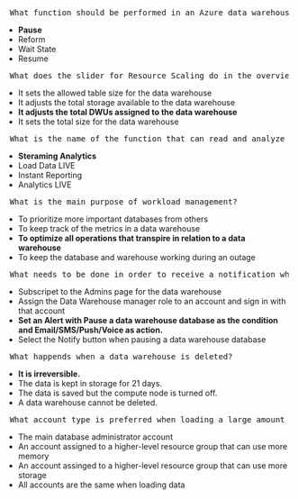 <pre> What function should be performed in an Azure data warehouse when it is not currently in use to prevent charges? </pre>
<ul>
	<li><b>Pause </b></li>
	<li> Reform </li>
	<li> Wait State </li>
	<li> Resume </li>
</ul>


<pre> What does the slider for Resource Scaling do in the overview blade in the Azure portal?  </pre>
<ul>
	<li> It sets the allowed table size for the data warehouse</li>
	<li> It adjusts the total storage available to the data warehouse </li>
	<li> <b>It adjusts the total DWUs assigned to the data warehouse </b></li>
	<li> It sets the total size for the data warehouse </li>
</ul>


<pre> What is the name of the function that can read and analyze data as it is comming in?</pre>
<ul>
	<li> <b> Steraming Analytics </b></li>
	<li> Load Data LIVE </li>
	<li>  Instant Reporting</li>
	<li> Analytics LIVE </li>
</ul>


<pre> What is the main purpose of workload management?</pre>
<ul>
	<li> To prioritize more important databases from others</li>
	<li> To keep track of the metrics in a data warehouse </li>
	<li> <b>To optimize all operations that transpire in relation to a data warehouse </b></li>
	<li> To keep the database and warehouse working during an outage </li>
</ul>


<pre> What needs to be done in order to receive a notification when data warehouse is paused</pre>
<ul>
	<li> Subscripet to the Admins page for the data warehouse</li>
	<li> Assign the Data Warehouse manager role to an account and sign in with that account</li>
	<li> <b>Set an Alert with Pause a data warehouse database as the condition and Email/SMS/Push/Voice as action. </b></li>
	<li> Select the Notify button when pausing a data warehouse database </li>
</ul>



<pre> What happends when a data warehouse is deleted?</pre>
<ul>
	<li> <b>It is irreversible.</b></li>
	<li> The data is kept in storage for 21 days.</li>
	<li> The data is saved but the compute node is turned off.</li>
	<li> A data warehouse cannot be deleted. </li>
</ul>



<pre> What account type is preferred when loading a large amount of data into a data warehouse?</pre>
<ul>
	<li> The main database administrator account</li>
	<li> An account assigned to a higher-level resource group that can use more memory</li>
	<li> An account assinged to a higher-level resource group that can use more storage</li>
	<li> All accounts are the same when loading data </li>
</ul>
